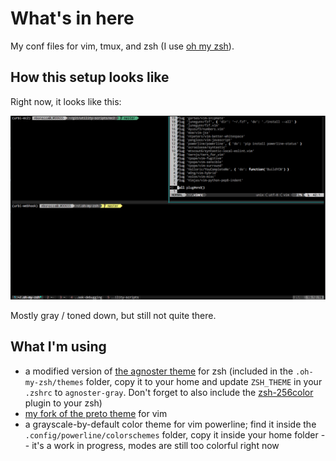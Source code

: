 What's in here
==============

My conf files for vim, tmux, and zsh (I use [oh my zsh][1]).

How this setup looks like
-------------------------

Right now, it looks like this:

<p align="center">
    <img src="https://github.com/micheleb/dotfiles/raw/master/tmux-vim-screen.png" alt="Grayscale FTW">
</p>

Mostly gray / toned down, but still not quite there.

What I'm using
--------------

* a modified version of [the agnoster theme][2] for zsh (included in
the `.oh-my-zsh/themes` folder, copy it to your home and update `ZSH_THEME` in
your `.zshrc` to `agnoster-gray`. Don't forget to also include the
[zsh-256color][3] plugin to your zsh)
* [my fork of the preto theme][4] for vim
* a grayscale-by-default color theme for vim powerline; find it inside
the `.config/powerline/colorschemes` folder, copy it inside your home folder --
it's a work in progress, modes are still too colorful right now

[1]: https://github.com/robbyrussell/oh-my-zsh
[2]: https://github.com/agnoster/agnoster-zsh-theme
[3]: https://github.com/chrissicool/zsh-256color
[4]: https://github.com/micheleb/preto
